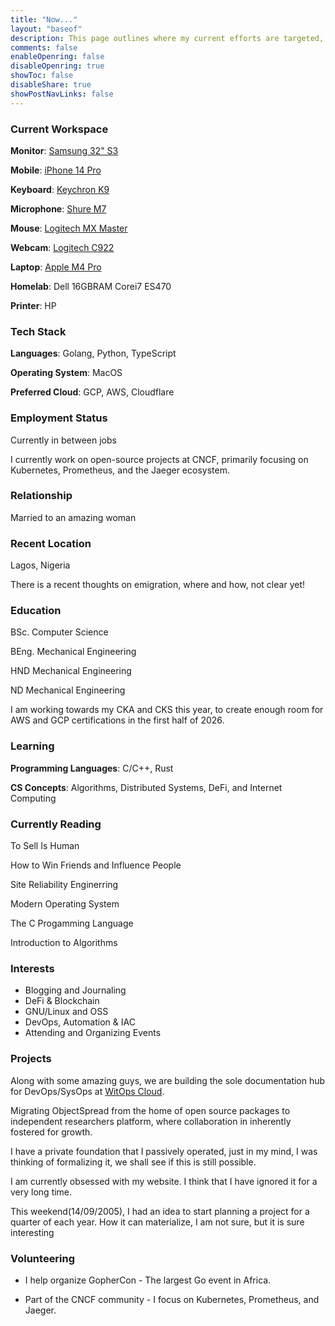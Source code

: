 ```yaml
---
title: "Now..."
layout: "baseof"
description: This page outlines where my current efforts are targeted, and my current interests
comments: false
enableOpenring: false
disableOpenring: true
showToc: false
disableShare: true
showPostNavLinks: false
---
```


### Current Workspace

**Monitor**: [Samsung 32" S3](https://www.samsung.com/us/monitors/curved/32-inch-s3-s39gd-fhd-100hz-curved-monitor-with-speakers-sku-ls32d396ganxza/)

**Mobile**: [iPhone 14 Pro](https://www.gsmarena.com/apple_iphone_14_pro-11860.php)

**Keyboard**: [Keychron K9](https://www.keychron.com/products/keychron-k6-wireless-mechanical-keyboard?srsltid=AfmBOor2iJ6KGCbT8oenZvnVCK5bVKYyTaBOAI2QyyGMBmwcVHfUJpRP)

**Microphone**: [Shure M7](https://www.shure.com/en-US/products/microphones/mv7)

**Mouse**: [Logitech MX Master](https://www.logitech.com/en-ca/mx/master-series.html)

**Webcam**: [Logitech C922](https://www.logitech.com/en-us/shop/p/c922-pro-stream-webcam) 

**Laptop**: [Apple M4 Pro](https://www.apple.com/shop/buy-mac/macbook-pro/14-inch-m4-pro)

**Homelab**: Dell 16GBRAM Corei7 ES470

**Printer**: HP

### Tech Stack

**Languages**: Golang, Python, TypeScript

**Operating System**: MacOS

**Preferred Cloud**: GCP, AWS, Cloudflare

### Employment Status

Currently in between jobs

I currently work on open-source projects at CNCF, primarily focusing on Kubernetes, Prometheus, and the Jaeger ecosystem.

### Relationship

Married to an amazing woman

### Recent Location

Lagos, Nigeria

There is a recent thoughts on emigration, where and how, not clear yet!

### Education

BSc. Computer Science

BEng. Mechanical Engineering

HND Mechanical Engineering

ND Mechanical Engineering

I am working towards my CKA and CKS this year, to create enough room for AWS and GCP certifications in the first half of 2026.

### Learning

**Programming Languages**: C/C++, Rust

**CS Concepts**: Algorithms, Distributed Systems, DeFi, and Internet Computing 

### Currently Reading

To Sell Is Human

How to Win Friends and Influence People

Site Reliability Enginerring

Modern Operating System

The C Progamming Language

Introduction to Algorithms

### Interests

- Blogging and Journaling
- DeFi & Blockchain
- GNU/Linux and OSS
- DevOps, Automation & IAC
- Attending and Organizing Events

### Projects

Along with some amazing guys, we are building the sole documentation hub for DevOps/SysOps at [WitOps Cloud](https://witops.cloud).

Migrating ObjectSpread from the home of open source packages to independent researchers platform, where collaboration in inherently fostered for growth.

I have a private foundation that I passively operated, just in my mind, I was thinking of formalizing it, we shall see if this is still possible.

I am currently obsessed with my website. I think that I have ignored it for a very long time.

This weekend(14/09/2005), I had an idea to start planning a project for a quarter of each year. How it can materialize, I am not sure, but it is sure interesting

### Volunteering

- I help organize GopherCon - The largest Go event in Africa.

- Part of the CNCF community - I focus on Kubernetes, Prometheus, and Jaeger.
